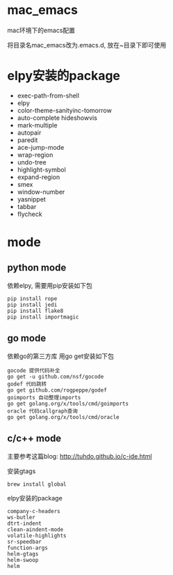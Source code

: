 # mac_emacs
mac环境下的emacs配置

将目录名mac_emacs改为.emacs.d, 放在~目录下即可使用

# elpy安装的package
- exec-path-from-shell
- elpy
- color-theme-sanityinc-tomorrow
- auto-complete hideshowvis
- mark-multiple
- autopair
- paredit
- ace-jump-mode
- wrap-region
- undo-tree
- highlight-symbol
- expand-region
- smex
- window-number
- yasnippet
- tabbar
- flycheck

# mode
## python mode
依赖elpy, 需要用pip安装如下包

    pip install rope
    pip install jedi
    pip install flake8
    pip install importmagic

## go mode
依赖go的第三方库 用go get安装如下包

    gocode 提供代码补全
    go get -u github.com/nsf/gocode
    godef 代码跳转
    go get github.com/rogpeppe/godef
    goimports 自动整理imports
    go get golang.org/x/tools/cmd/goimports
    oracle 代码callgraph查询
    go get golang.org/x/tools/cmd/oracle

## c/c++ mode
主要参考这篇blog: http://tuhdo.github.io/c-ide.html

安装gtags

    brew install global

elpy安装的package

    company-c-headers
    ws-butler
    dtrt-indent
    clean-aindent-mode
    volatile-highlights
    sr-speedbar
    function-args
    helm-gtags
    helm-swoop
    helm